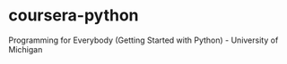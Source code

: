 # coursera-python
 Programming for Everybody (Getting Started with Python) - University of Michigan
